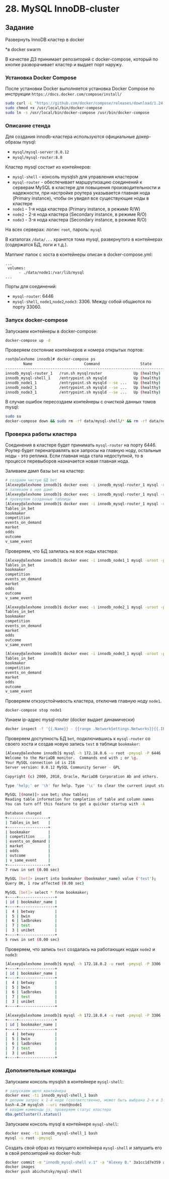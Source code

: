 # 28. MySQL InnoDB-cluster

## Задание
Развернуть InnoDB кластер в docker 

*в docker swarm

В качестве ДЗ принимает репозиторий с docker-compose, который по кнопке разворачивает кластер и выдает порт наружу.

### Установка Docker Compose

После установки Docker выполняется установка Docker Compose по инструкции 
```https://docs.docker.com/compose/install/``` 

```bash
sudo curl -L "https://github.com/docker/compose/releases/download/1.24.0/docker-compose-$(uname -s)-$(uname -m)" -o /usr/local/bin/docker-compose
sudo chmod +x /usr/local/bin/docker-compose
sudo ln -s /usr/local/bin/docker-compose /usr/bin/docker-compose
```
### Описание стенда

Для создания innodb-кластера используются официальные докер-образы mysql:
- ```mysql/mysql-server:8.0.12```
- ```mysql/mysql-router:8.0```

Кластер mysql состоит из контейнеров:
- ```mysql-shell``` - консоль mysqlsh для управления кластером
- ```mysql-router``` - обеспечивает маршрутизацию соединений к серверам MySQL в кластере для повышения производительности и надежности,
при настройке роутера указывается главная нода (Primary instance), чтобы он увидел все существующие ноды в кластере
- ```node1``` - 1-я нода кластера (Primary instance, в режиме R/W)
- ```node2``` - 2-я нода кластера (Secondary instance, в режиме R/O)
- ```node3``` - 3-я нода кластера (Secondary instance, в режиме R/O)

На всех серверах: логин: ```root```, пароль: ```mysql```

В каталогах `/data/...` хранятся тома mysql, развернутого в контейнерах (содержатся БД, логи и т.д.).

Маппинг папок с хоста в контейнеры описан в docker-compose.yml:
```
...
 volumes:
      - ./data/node1:/var/lib/mysql
...
```
Порты для соединений: 
- `mysql-router`: 6446
- `mysql-shell`, `node1`,`node2`,`node3`: 3306. Между собой общаются по порту 33060.

### Запуск docker-compose

Запускаем контейнеры в docker-compose:
```bash
docker-compose up -d
```
Проверяем состояние контейнеров и номера открытых портов:
```bash
root@alexhome innodb]# docker-compose ps
        Name                       Command                  State                               Ports
------------------------------------------------------------------------------------------------------------------------------
innodb_mysql-router_1   /run.sh mysqlrouter              Up (healthy)   0.0.0.0:6446->6446/tcp, 64460/tcp, 6447/tcp, 64470/tcp
innodb_mysql-shell_1    /entrypoint.sh mysqld            Up (healthy)   3306/tcp, 33060/tcp
innodb_node1_1          /entrypoint.sh mysqld --se ...   Up (healthy)   0.0.0.0:3301->3306/tcp, 33060/tcp
innodb_node2_1          /entrypoint.sh mysqld --se ...   Up (healthy)   0.0.0.0:3302->3306/tcp, 33060/tcp
innodb_node3_1          /entrypoint.sh mysqld --se ...   Up (healthy)   0.0.0.0:3303->3306/tcp, 33060/tcp
```
В случае ошибок пересоздаем контейнеры с очисткой данных томов mysql:
```bash
sudo su
docker-compose down && sudo rm -rf data/mysql-shell/* && rm -rf data/node1/* && rm -rf data/node2/* && rm -rf data/node3/* && docker-compose up -d
```
### Проверка работы кластера

Соединения в кластере будет принимать `mysql-router` на порту 6446. Роутер будет перенаправлять все запросы на главную ноду, остальные ноды - это реплика.
Если главная нода стала недоступной, то в процессе перевыборов назначается новая главная нода.

Заливаем дамп базы `bet` на кластер:
```bash
# создаем чистую БД bet
[Alexey@alexhome innodb]$ docker exec -i innodb_mysql-router_1 mysql -uroot -pmysql -e "CREATE DATABASE bet;"
# заливаем в нее дамп
[Alexey@alexhome innodb]$ docker exec -i innodb_mysql-router_1 mysql -uroot -pmysql bet < ./scripts/bet.dmp
# проверяем созданные таблицы
[Alexey@alexhome innodb]$ docker exec -i innodb_mysql-router_1 mysql -uroot -pmysql -e "USE bet; SHOW TABLES;"
Tables_in_bet
bookmaker
competition
events_on_demand
market
odds
outcome
v_same_event
```
Проверяем, что БД залилась на все ноды кластера:
```bash
[Alexey@alexhome innodb]$ docker exec -i innodb_node1_1 mysql -uroot -pmysql -e "USE bet; SHOW TABLES;"
Tables_in_bet
bookmaker
competition
events_on_demand
market
odds
outcome
v_same_event
```
```bash
[Alexey@alexhome innodb]$ docker exec -i innodb_node2_1 mysql -uroot -pmysql -e "USE bet; SHOW TABLES;"
Tables_in_bet
bookmaker
competition
events_on_demand
market
odds
outcome
v_same_event
```
```bash
[Alexey@alexhome innodb]$ docker exec -i innodb_node3_1 mysql -uroot -pmysql -e "USE bet; SHOW TABLES;"
Tables_in_bet
bookmaker
competition
events_on_demand
market
odds
outcome
v_same_event
```
Проверяем откзоустойчивость кластера, отключив главную ноду ```node1```.
```
docker-compose stop node1
```
Узнаем ip-адрес mysql-router (docker выдает динамически)
```bash
docker inspect -f '{{.Name}} - {{range .NetworkSettings.Networks}}{{.IPAddress}}{{end}}' $(docker ps -aq)
```
Проверяем доступность БД ```bet```, подключившись к ```mysql-router``` со своего хоста и создав новую запись ```test``` в таблице ```bookmaker```:
```bash
[Alexey@alexhome innodb]$ mysql -h 172.18.0.6 -u root -pmysql -P 6446
Welcome to the MariaDB monitor.  Commands end with ; or \g.
Your MySQL connection id is 216
Server version: 8.0.12 MySQL Community Server - GPL

Copyright (c) 2000, 2018, Oracle, MariaDB Corporation Ab and others.

Type 'help;' or '\h' for help. Type '\c' to clear the current input statement.

MySQL [(none)]> use bet; show tables;
Reading table information for completion of table and column names
You can turn off this feature to get a quicker startup with -A

Database changed
+------------------+
| Tables_in_bet    |
+------------------+
| bookmaker        |
| competition      |
| events_on_demand |
| market           |
| odds             |
| outcome          |
| v_same_event     |
+------------------+
7 rows in set (0.00 sec)

MySQL [bet]> insert into bookmaker (bookmaker_name) value ('test');
Query OK, 1 row affected (0.08 sec)

MySQL [bet]> select * from bookmaker;
+----+----------------+
| id | bookmaker_name |
+----+----------------+
|  4 | betway         |
|  5 | bwin           |
|  6 | ladbrokes      |
|  7 | test           |
|  3 | unibet         |
+----+----------------+
5 rows in set (0.00 sec)
```
Проверяем, что запись ```test``` создалась на работающих нодах ```node2``` и ```node3```:
```bash
[Alexey@alexhome innodb]$ mysql -h 172.18.0.2 -u root -pmysql -P 3306 -e "USE bet; select * from bookmaker;"
+----+----------------+
| id | bookmaker_name |
+----+----------------+
|  4 | betway         |
|  5 | bwin           |
|  6 | ladbrokes      |
|  7 | test           |
|  3 | unibet         |
+----+----------------+
```
```bash
[Alexey@alexhome innodb]$ mysql -h 172.18.0.4 -u root -pmysql -P 3306 -e "USE bet; select * from bookmaker;"
+----+----------------+
| id | bookmaker_name |
+----+----------------+
|  4 | betway         |
|  5 | bwin           |
|  6 | ladbrokes      |
|  7 | test           |
|  3 | unibet         |
+----+----------------+
```

### Дополнительные команды

Запускаем консоль mysqlsh в контейнере ```mysql-shell```:
```bash
# запускаем шелл контейнера
docker exec -ti innodb_mysql-shell_1 bash
# делаем запрос к 1-й ноде (соответственно, может быть выбрана 2-я и 3-я)
bash-4.2# mysqlsh --uri root@node1
# вводим комманды js, проверяем статус кластера
dba.getCluster().status()
```

Запускаем консоль mysql в контейнере ```mysql-shell```:
```bash
docker exec -ti innodb_mysql-shell_1 bash
mysql -u root -pmysql
```

Создать свой образ из текущего контейнера ```mysql-shell``` и запушить его в свой репозиторий на docker-hub:
```bash
docker commit -m "innodb_mysql-shell v.1" -a "Alexey B." 3a1cc1d7e359 abichutsky/mysql-shell:v1
docker images
docker push abichutsky/mysql-shell
```